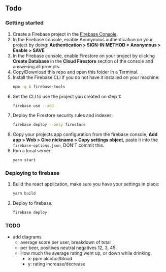 ## Todo

### Getting started

1.  Create a Firebase project in the [Firebase Console](https://console.firebase.google.com).
1.  In the Firebase console, enable Anonymous authentication on your project by doing: **Authentication > SIGN-IN METHOD > Anonymous > Enable > SAVE**
1.  In the Firebase console, enable Firestore on your project by clicking **Create Database** in the **Cloud Firestore** section of the console and answering all prompts.
1.  Copy/Download this repo and open this folder in a Terminal.
1.  Install the Firebase CLI if you do not have it installed on your machine:
    ```bash
    npm -g i firebase-tools
    ```
1.  Set the CLI to use the project you created on step 1:
    ```bash
    firebase use --add
    ```
1.  Deploy the Firestore security rules and indexes:
    ```bash
    firebase deploy --only firestore
    ```
1.  Copy your projects app configuration from the firebase console, **Add app > Web > Give nickname > Copy settings object**, paste it into the `firebase-options.json`, DON'T commit this.
1.  Run a local server:
    ```bash
    yarn start
    ```

### Deploying to firebase

1.  Build the react application, make sure you have your settings in place:
    ```bash
    yarn build
    ```
1.  Deploy to firebase:
    ```bash
    firebase deploy
    ```

### TODO

- add diagrams
  - average score per user, breakdown of total
  - per beer, positives neutral negatives 12, 3, 45
  - How much the average rating went up, or down while drinking.
    - x: ppm alcohol/blood
    - y: rating increase/decrease
